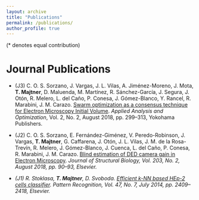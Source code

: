 ```yaml
---
layout: archive
title: "Publications"
permalink: /publications/
author_profile: true
---
```

(* denotes equal contribution)


Journal Publications
=====

* (J3) C. O. S. Sorzano, J. Vargas, J. L. Vilas, A. Jiménez-Moreno, J. Mota, <b>T. Majtner</b>, D. Maluenda, M. Martínez, R. Sánchez-García, J. Segura, J. Otón, R. Melero, L. del Caño, P. Conesa, J. Gómez-Blanco, Y. Rancel, R. Marabini, J. M. Carazo. [Swarm optimization as a consensus technique for Electron Microscopy Initial Volume](http://www.ybook.co.jp/online2/opaao/vol2/p299.html). <i>Applied Analysis and Optimization</i>, Vol. 2, No. 2, August 2018, pp. 299–313, Yokohama Publishers.

* (J2) C. O. S. Sorzano, E. Fernández-Giménez, V. Peredo-Robinson, J. Vargas, <b>T. Majtner</b>, G. Caffarena, J. Otón, J. L. Vilas, J. M. de la Rosa-Trevín, R. Melero, J. Gómez-Blanco, J. Cuenca, L. del Caño, P. Conesa, R. Marabini, J. M. Carazo. [Blind estimation of DED camera gain in Electron Microscopy](https://www.sciencedirect.com/science/article/pii/S1047847718300844/). <i>Journal of Structural Biology</b>, Vol. 203, No. 2, August 2018, pp. 90–93, Elsevier.

* (J1) R. Stoklasa, <b>T. Majtner</b>, D. Svoboda. [Efficient k-NN based HEp-2 cells classifier](https://www.sciencedirect.com/science/article/pii/S0031320313003932/). <i>Pattern Recognition</i>, Vol. 47, No. 7, July 2014, pp. 2409–2418, Elsevier.

